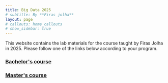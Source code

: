 ```yaml
---
title: Big Data 2025
# subtitle: By **Firas jolha**
layout: page
# callouts: home_callouts
# show_sidebar: true
---
```



<!-- ## Description -->

This website contains the lab materials for the course taught by Firas Jolha in 2025. Please follow one of the links below according to your program.
<!-- The materials are split into three parts. There are materials for labs, project and assignments. The lab materials are the core of the labs and cover new concepts and technologies studied in the lectures and provide examples to guide the student in the assignments. The assignments can be delivered as part of the lab material or as a standalone document. The assignments provide the practical part of the course where exercises are introduced and the student should learn the new topics from the lab materials to solve the assignment tasks. This course includes a capstone project where the students needs to build a big data pipeline. The project materials include the description, grading criteria of the project sections and a standalone material for each stage of the project in which I implement the stages on a toy dataset and the job of the student is to implement them on their selected dataset. -->

<!-- ## Project -->
<!-- 
### [Project Description - Introduction to Big Data course](html/bachelors/Final Project for BS.html)

### [Project Description - Big Data Technologies and Analytics course](html/masters/Project Description for masters.html) -->

<!-- ## Labs -->

### [Bachelor's course](bs)
### [Master's course](ms)